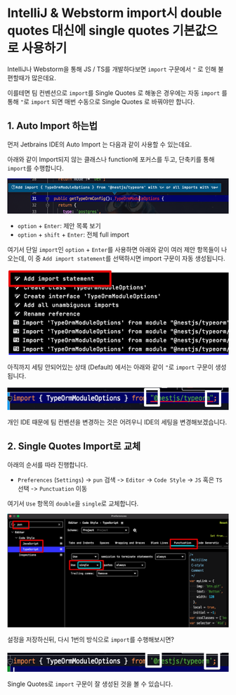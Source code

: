# IntelliJ & Webstorm import시 double quotes 대신에 single quotes 기본값으로 사용하기

IntelliJ나 Webstorm을 통해 JS / TS를 개발하다보면 `import` 구문에서 `"` 로 인해 불편할때가 많은데요.  
  
이를테면 팀 컨벤션으로 `import`를 Single Quotes 로 해놓은 경우에는 자동 `import` 를 통해 `"`로 `import` 되면 매번 수동으로 Single Quotes 로 바꿔야만 합니다.  
  
## 1. Auto Import 하는법

먼저 Jetbrains IDE의 Auto Import 는 다음과 같이 사용할 수 있는데요.
  
아래와 같이 Import되지 않는 클래스나 function에 포커스를 두고, 단축키를 통해 `import`를 수행합니다.

![1](./images/1.png)

* `option` + `Enter`: 제안 목록 보기
* `option` + `shift` + `Enter`: 전체 full import

여기서 단일 `import`인 `option` + `Enter`를 사용하면 아래와 같이 여러 제안 항목들이 나오는데, 이 중 `Add import statement`를 선택하시면 import 구문이 자동 생성됩니다.

![2](./images/2.png)

아직까지 세팅 안되어있는 상태 (Default) 에서는 아래와 같이 `"`로 `import` 구문이 생성됩니다.

![3](./images/3.png)

개인 IDE 때문에 팀 컨벤션을 변경하는 것은 어려우니 IDE의 세팅을 변경해보겠습니다.

## 2. Single Quotes Import로 교체

아래의 순서를 따라 진행합니다.

* `Preferences` (`Settings`) -> `pun` 검색 -> `Editor` -> `Code Style` -> `JS` 혹은 `TS` 선택 -> `Punctuation` 이동

여기서 `Use` 항목의 `double`을 `single`로 교체합니다.

![4](./images/4.png)

설정을 저장하신뒤, 다시 1번의 방식으로 `import`를 수행해보시면?

![5](./images/5.png)

Single Quotes로 `import` 구문이 잘 생성된 것을 볼 수 있습니다.